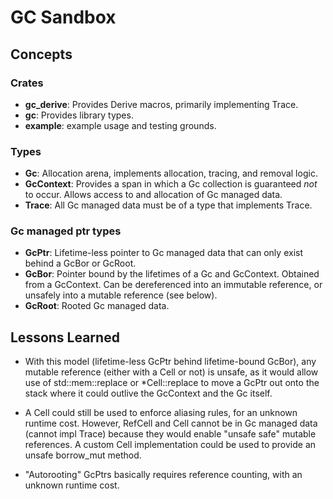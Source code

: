 # GC Sandbox

## Concepts

### Crates

* **gc_derive**: Provides Derive macros, primarily implementing Trace.
* **gc**: Provides library types.
* **example**: example usage and testing grounds.

### Types

* **Gc**: Allocation arena, implements allocation, tracing, and removal logic.
* **GcContext**: Provides a span in which a Gc collection is guaranteed *not* to occur. Allows access to and allocation 
of Gc managed data.
* **Trace**: All Gc managed data must be of a type that implements Trace.

### Gc managed ptr types

* **GcPtr**: Lifetime-less pointer to Gc managed data that can only exist behind a GcBor or GcRoot.
* **GcBor**: Pointer bound by the lifetimes of a Gc and GcContext. Obtained from a GcContext. Can be dereferenced 
into an immutable reference, or unsafely into a mutable reference (see below).
* **GcRoot**: Rooted Gc managed data.

## Lessons Learned
* With this model (lifetime-less GcPtr behind lifetime-bound GcBor), any mutable reference (either with a Cell or
not) is unsafe, as it would allow use of std::mem::replace or *Cell::replace to move a GcPtr out onto the stack
where it could outlive the GcContext and the Gc itself.

* A Cell could still be used to enforce aliasing rules, for an unknown runtime cost. However, RefCell and Cell 
cannot be in Gc managed data (cannot impl Trace) because they would enable "unsafe safe" mutable references. A 
custom Cell implementation could be used to provide an unsafe borrow_mut method.
     
* "Autorooting" GcPtrs basically requires reference counting, with an unknown runtime cost.
